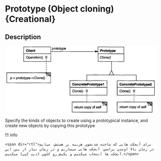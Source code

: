 # Prototype (Object cloning) {Creational}

## Description

![](prototype/image1.jpg)

Specify the kinds of objects to create using a prototypical instance, and create new objects by copying this prototype

!!! info

    <span dir="rtl">برای آبجکت هایی که ساخته شدنشون هزینه بر هستش، میایم در زمان بالا اومدن پراسس، آبجکت هایی میسازیم و در زمان نیاز از بین این آبجکت ها انتخاب میکنیم و یکیش رو کلون (دیپ کپی) میکنیم.</span>
